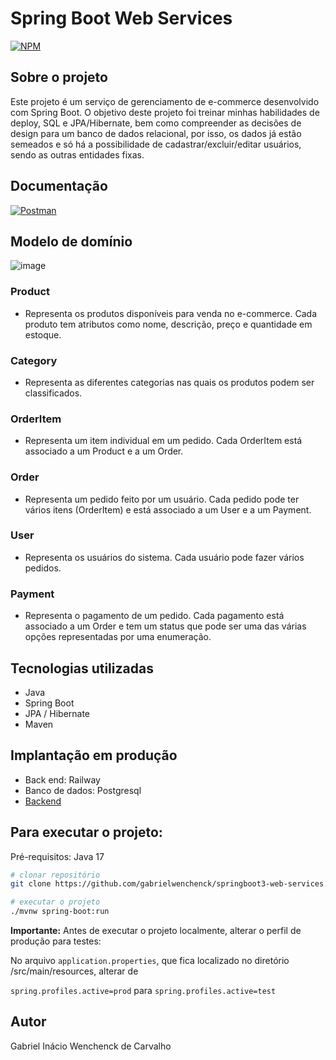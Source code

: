 # Spring Boot Web Services
[![NPM](https://img.shields.io/npm/l/react)](https://github.com/gabrielwenchenck/springboot3-web-services/blob/main/LICENSE) 

## Sobre o projeto

Este projeto é um serviço de gerenciamento de e-commerce desenvolvido com Spring Boot. O objetivo deste projeto foi treinar minhas habilidades de deploy, SQL e JPA/Hibernate, bem como compreender as decisões de design para um banco de dados relacional, por isso, os dados já estão semeados e só há a possibilidade de cadastrar/excluir/editar usuários, sendo as outras entidades fixas.

## Documentação

[![Postman](https://img.shields.io/badge/Postman-FF6C37?style=for-the-badge&logo=postman&logoColor=white)](https://documenter.getpostman.com/view/21578696/2s9YJXakbB)


## Modelo de domínio
![image](https://github.com/gabrielwenchenck/springboot3-web-services/assets/104534121/d3807073-4e77-4c8f-a9fd-5b81c0840624)

### Product
- Representa os produtos disponíveis para venda no e-commerce. Cada produto tem atributos como nome, descrição, preço e quantidade em estoque.

### Category
- Representa as diferentes categorias nas quais os produtos podem ser classificados.

### OrderItem
- Representa um item individual em um pedido. Cada OrderItem está associado a um Product e a um Order.

### Order
- Representa um pedido feito por um usuário. Cada pedido pode ter vários itens (OrderItem) e está associado a um User e a um Payment.

### User
- Representa os usuários do sistema. Cada usuário pode fazer vários pedidos.

### Payment
- Representa o pagamento de um pedido. Cada pagamento está associado a um Order e tem um status que pode ser uma das várias opções representadas por uma enumeração.

## Tecnologias utilizadas
- Java
- Spring Boot
- JPA / Hibernate
- Maven

## Implantação em produção
- Back end: Railway
- Banco de dados: Postgresql
- [Backend](https://springboot3-web-services-production.up.railway.app/orders)

## Para executar o projeto:

Pré-requisitos: Java 17

```bash
# clonar repositório
git clone https://github.com/gabrielwenchenck/springboot3-web-services.git

# executar o projeto
./mvnw spring-boot:run
```
**Importante:** Antes de executar o projeto localmente, alterar o perfil de produção para testes:

No arquivo ```application.properties```, que fica localizado no diretório /src/main/resources, alterar de

```spring.profiles.active=prod``` para ```spring.profiles.active=test```

## Autor
Gabriel Inácio Wenchenck de Carvalho

